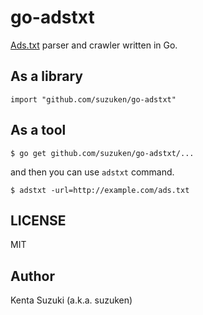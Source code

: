 # go-adstxt

[Ads.txt](https://iabtechlab.com/ads-txt-about/) parser and crawler written in Go.

## As a library

    import "github.com/suzuken/go-adstxt"

## As a tool

    $ go get github.com/suzuken/go-adstxt/...

and then you can use `adstxt` command.

    $ adstxt -url=http://example.com/ads.txt

## LICENSE

MIT

## Author

Kenta Suzuki (a.k.a. suzuken)
